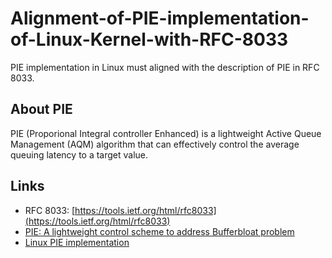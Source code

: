 # Alignment-of-PIE-implementation-of-Linux-Kernel-with-RFC-8033

PIE implementation in Linux must aligned with the description of PIE in RFC 8033.

## About PIE

PIE (Proporional Integral controller Enhanced) is a lightweight Active Queue Management (AQM) algorithm that can effectively control the average queuing latency to a target value.

## Links

+ RFC 8033: [https://tools.ietf.org/html/rfc8033](https://tools.ietf.org/html/rfc8033)
+ [PIE: A lightweight control scheme to address Bufferbloat problem](http://ieeexplore.ieee.org/document/6602305/)
+ [Linux PIE implementation](http://elixir.free-electrons.com/linux/v4.13-rc7/source/net/sched/sch_pie.c)
